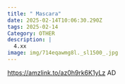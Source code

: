 ```yaml
---
title: " Mascara"
date: 2025-02-14T10:06:30.290Z
tags: 2025-02-14
Category: OTHER
description: |
  4.xx
image: img/714eqawmg8l._sl1500_.jpg
---
```

https://amzlink.to/az0h9rk6K1yLz
AD